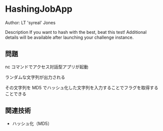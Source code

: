 # HashingJobApp

Author: LT 'syreal' Jones

Description
If you want to hash with the best, beat this test!
Additional details will be available after launching your challenge instance.

## 問題

nc コマンドでアクセス対話型アプリが起動

ランダムな文字列が出力される

その文字列を MD5 でハッシュ化した文字列を入力することでフラグを取得することできる

## 関連技術

- ハッシュ化（MD5）
